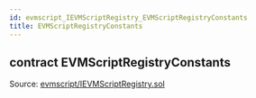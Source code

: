 ```yaml
---
id: evmscript_IEVMScriptRegistry_EVMScriptRegistryConstants
title: EVMScriptRegistryConstants
---
```


<div class="contract-doc"><div class="contract"><h2 class="contract-header"><span class="contract-kind">contract</span> EVMScriptRegistryConstants</h2><div class="source">Source: <a href="https://github.com/aragon/aragonOS//blob/v3.1.4/contracts/evmscript/IEVMScriptRegistry.sol" target="_blank">evmscript/IEVMScriptRegistry.sol</a></div></div></div>
